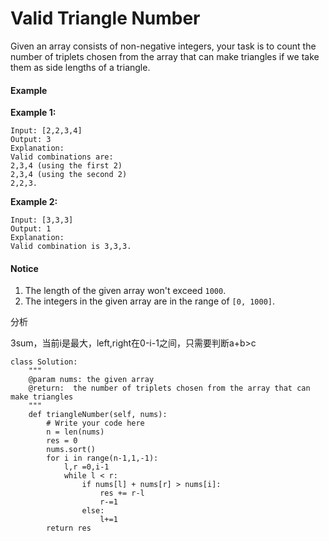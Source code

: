 # Valid Triangle Number



Given an array consists of non-negative integers, your task is to count the number of triplets chosen from the array that can make triangles if we take them as side lengths of a triangle.

#### Example

**Example 1:**

```text
Input: [2,2,3,4]
Output: 3
Explanation:
Valid combinations are: 
2,3,4 (using the first 2)
2,3,4 (using the second 2)
2,2,3.
```

**Example 2:**

```text
Input: [3,3,3]
Output: 1
Explanation: 
Valid combination is 3,3,3.
```

#### Notice

1. The length of the given array won't exceed `1000`.
2. The integers in the given array are in the range of `[0, 1000]`.

分析

3sum，当前i是最大，left,right在0-i-1之间，只需要判断a+b&gt;c

```text
class Solution:
    """
    @param nums: the given array
    @return:  the number of triplets chosen from the array that can make triangles
    """
    def triangleNumber(self, nums):
        # Write your code here
        n = len(nums)
        res = 0
        nums.sort()
        for i in range(n-1,1,-1):
            l,r =0,i-1
            while l < r:
                if nums[l] + nums[r] > nums[i]:
                    res += r-l
                    r-=1
                else:
                    l+=1
        return res
                    
            
                
                
            

```

